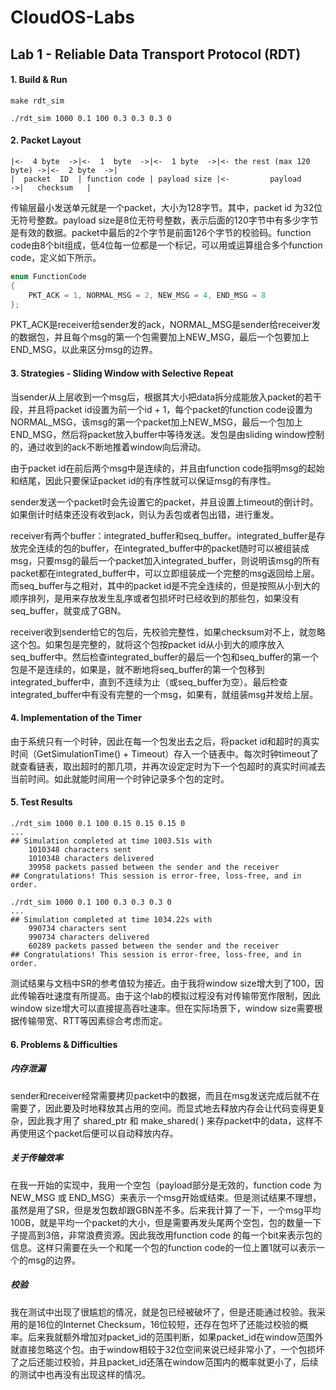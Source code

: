 # CloudOS-Labs



## Lab 1 - Reliable Data Transport Protocol (RDT)

#### 1. Build & Run

```shell
make rdt_sim

./rdt_sim 1000 0.1 100 0.3 0.3 0.3 0
```

#### 2. Packet Layout

```
|<-  4 byte  ->|<-  1  byte  ->|<-  1 byte  ->|<- the rest (max 120 byte) ->|<-  2 byte  ->|
|  packet  ID  | function code | payload size |<-         payload         ->|   checksum   |
```

传输层最小发送单元就是一个packet，大小为128字节。其中，packet id 为32位无符号整数。payload size是8位无符号整数，表示后面的120字节中有多少字节是有效的数据。packet中最后的2个字节是前面126个字节的校验码。function code由8个bit组成，低4位每一位都是一个标记，可以用或运算组合多个function code，定义如下所示。

```c++
enum FunctionCode
{
    PKT_ACK = 1, NORMAL_MSG = 2, NEW_MSG = 4, END_MSG = 8
};
```

PKT_ACK是receiver给sender发的ack，NORMAL_MSG是sender给receiver发的数据包，并且每个msg的第一个包需要加上NEW_MSG，最后一个包要加上END_MSG，以此来区分msg的边界。

#### 3. Strategies - Sliding Window with Selective Repeat

当sender从上层收到一个msg后，根据其大小把data拆分成能放入packet的若干段，并且将packet id设置为前一个id + 1，每个packet的function code设置为NORMAL_MSG，该msg的第一个packet加上NEW_MSG，最后一个包加上END_MSG，然后将packet放入buffer中等待发送。发包是由sliding window控制的，通过收到的ack不断地推着window向后滑动。

由于packet id在前后两个msg中是连续的，并且由function code指明msg的起始和结尾，因此只要保证packet id的有序性就可以保证msg的有序性。

sender发送一个packet时会先设置它的packet，并且设置上timeout的倒计时。如果倒计时结束还没有收到ack，则认为丢包或者包出错，进行重发。

receiver有两个buffer：integrated_buffer和seq_buffer。integrated_buffer是存放完全连续的包的buffer，在integrated_buffer中的packet随时可以被组装成msg，只要msg的最后一个packet加入integrated_buffer，则说明该msg的所有packet都在integrated_buffer中，可以立即组装成一个完整的msg返回给上层。而seq_buffer与之相对，其中的packet id是不完全连续的，但是按照从小到大的顺序排列，是用来存放发生乱序或者包损坏时已经收到的那些包，如果没有seq_buffer，就变成了GBN。

receiver收到sender给它的包后，先校验完整性，如果checksum对不上，就忽略这个包。如果包是完整的，就将这个包按packet id从小到大的顺序放入seq_buffer中。然后检查integrated_buffer的最后一个包和seq_buffer的第一个包是不是连续的，如果是，就不断地将seq_buffer的第一个包移到integrated_buffer中，直到不连续为止（或seq_buffer为空）。最后检查integrated_buffer中有没有完整的一个msg，如果有，就组装msg并发给上层。

#### 4. Implementation of the Timer

由于系统只有一个时钟，因此在每一个包发出去之后，将packet id和超时的真实时间（GetSimulationTime() + Timeout）存入一个链表中。每次时钟timeout了就查看链表，取出超时的那几项，并再次设定定时为下一个包超时的真实时间减去当前时间。如此就能时间用一个时钟记录多个包的定时。

#### 5. Test Results

```shell
./rdt_sim 1000 0.1 100 0.15 0.15 0.15 0
...
## Simulation completed at time 1003.51s with
	1010348 characters sent
	1010348 characters delivered
	39958 packets passed between the sender and the receiver
## Congratulations! This session is error-free, loss-free, and in order.

./rdt_sim 1000 0.1 100 0.3 0.3 0.3 0
...
## Simulation completed at time 1034.22s with
	990734 characters sent
	990734 characters delivered
	60289 packets passed between the sender and the receiver
## Congratulations! This session is error-free, loss-free, and in order.
```

测试结果与文档中SR的参考值较为接近。由于我将window size增大到了100，因此传输吞吐速度有所提高。由于这个lab的模拟过程没有对传输带宽作限制，因此window size增大可以直接提高吞吐速率。但在实际场景下，window size需要根据传输带宽、RTT等因素综合考虑而定。

#### 6. Problems & Difficulties

##### 内存泄漏

sender和receiver经常需要拷贝packet中的数据，而且在msg发送完成后就不在需要了，因此要及时地释放其占用的空间。而显式地去释放内存会让代码变得更复杂，因此我才用了 shared_ptr 和 make_shared( ) 来存packet中的data，这样不再使用这个packet后便可以自动释放内存。

##### 关于传输效率

在我一开始的实现中，我用一个空包（payload部分是无效的，function code 为 NEW_MSG 或 END_MSG）来表示一个msg开始或结束。但是测试结果不理想，虽然是用了SR，但是发包数却跟GBN差不多。后来我计算了一下，一个msg平均100B，就是平均一个packet的大小，但是需要再发头尾两个空包，包的数量一下子提高到3倍，非常浪费资源。因此我改用function code 的每一个bit来表示包的信息。这样只需要在头一个和尾一个包的function code的一位上置1就可以表示一个的msg的边界。

##### 校验

我在测试中出现了很尴尬的情况，就是包已经被破坏了，但是还能通过校验。我采用的是16位的Internet Checksum，16位较短，还存在包坏了还能过校验的概率。后来我就额外增加对packet_id的范围判断，如果packet_id在window范围外就直接忽略这个包。由于window相较于32位空间来说已经非常小了，一个包损坏了之后还能过校验，并且packet_id还落在window范围内的概率就更小了，后续的测试中也再没有出现这样的情况。
